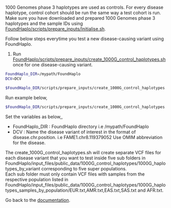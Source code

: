 1000 Genomes phase 3 haplotypes are used as controls. For every disease haplotype, control cohort should be run the same way a test cohort is run. 
Make sure you have downloaded and prepared 1000 Genomes phase 3 haplotypes and the sample IDs using [FoundHaplo/scripts/prepare_inputs/Initialise.sh](https://github.com/bahlolab/FoundHaplo/blob/main/scripts/prepare_inputs/Initialise.sh).

Follow below steps everytime you test a new disease-causing variant using FoundHaplo.

1. Run [FoundHaplo/scripts/prepare_inputs/create_1000G_control_haplotypes.sh](https://github.com/bahlolab/FoundHaplo/blob/main/scripts/prepare_inputs/create_1000G_control_haplotypes.sh) once for one disease-causing variant.
```bash
FoundHaplo_DIR=/mypath/FoundHaplo
DCV=DCV

$FoundHaplo_DIR/scripts/prepare_inputs/create_1000G_control_haplotypes.sh $FoundHaplo_DIR $DCV
```
Run example below,

```bash
$FoundHaplo_DIR/scripts/prepare_inputs/create_1000G_control_haplotypes.sh $FoundHaplo_DIR FAME1.chr8.119379052
```

Set the variables as below,,

* FoundHaplo_DIR : FoundHaplo directory i.e /mypath/FoundHaplo
* DCV : Name the disease variant of interest in the format of disease.chr.position. i.e FAME1.chr8.119379052 Use OMIM abbreviation for the disease.

The create_1000G_control_haplotypes.sh will create separate VCF files for each disease variant that you want to test inside five sub folders in FoundHaplo/input_files/public_data/1000G_control_haplotypes/1000G_haplotypes_by_variant corresponding to five super populations.   
Each sub folder must only contain VCF files with samples from the respective population listed in FoundHaplo/input_files/public_data/1000G_control_haplotypes/1000G_haplotypes_samples_by_population/EUR.txt,AMR.txt,EAS.txt,SAS.txt and AFR.txt. 

Go back to the [documentation](https://github.com/bahlolab/FoundHaplo/blob/main/Documentation/Guide%20to%20run%20FoundHaplo.md).
